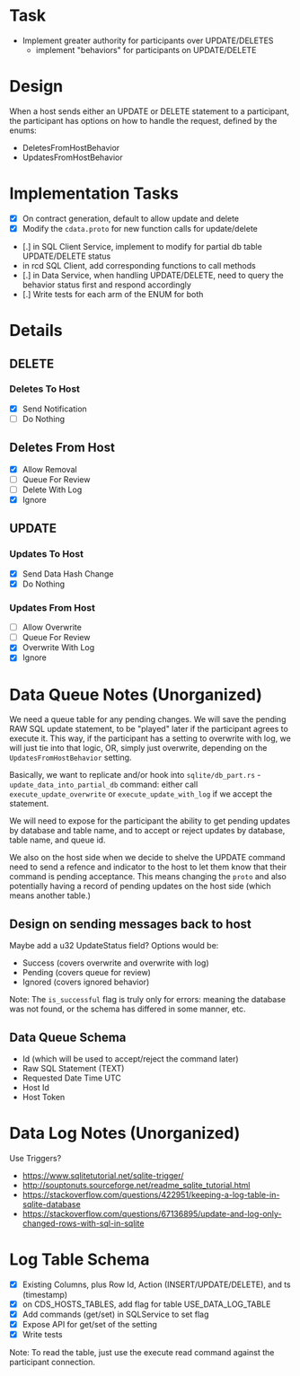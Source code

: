 # Task
- Implement greater authority for participants over UPDATE/DELETES
    - implement "behaviors" for participants on UPDATE/DELETE

# Design
When a host sends either an UPDATE or DELETE statement to a participant, the participant has options on how to handle the request, defined by the enums:

- DeletesFromHostBehavior
- UpdatesFromHostBehavior

# Implementation Tasks
- [X] On contract generation, default to allow update and delete
- [X] Modify the `cdata.proto` for new function calls for update/delete
- [.] in SQL Client Service, implement to modify for partial db table UPDATE/DELETE status
- in rcd SQL Client, add corresponding functions to call methods
- [.] in Data Service, when handling UPDATE/DELETE, need to query the behavior status first and respond accordingly
- [.] Write tests for each arm of the ENUM for both

# Details
## DELETE

### Deletes To Host
- [X] Send Notification
- [ ] Do Nothing

## Deletes From Host
- [X] Allow Removal
- [ ] Queue For Review
- [ ] Delete With Log
- [X] Ignore

## UPDATE

### Updates To Host
- [X] Send Data Hash Change
- [X] Do Nothing

### Updates From Host
- [ ] Allow Overwrite
- [ ] Queue For Review
- [X] Overwrite With Log
- [X] Ignore

# Data Queue Notes (Unorganized)
We need a queue table for any pending changes. We will save the pending RAW SQL update statement, to be "played" later if the participant agrees to execute it. This way, if the participant has a setting to overwrite with log, we will just tie into that logic, OR, simply just overwrite, depending on the `UpdatesFromHostBehavior` setting.

Basically, we want to replicate and/or hook into `sqlite/db_part.rs` -  `update_data_into_partial_db` command: either call `execute_update_overwrite` or `execute_update_with_log` if we accept the statement.

We will need to expose for the participant the ability to get pending updates by database and table name, and to accept or reject updates by database, table name, and queue id.

We also on the host side when we decide to shelve the UPDATE command need to send a refence and indicator to the host to let them know that their command is pending acceptance. This means changing the `proto` and also potentially having a record of pending updates on the host side (which means another table.)

## Design on sending messages back to host

Maybe add a u32 UpdateStatus field? Options would be:
- Success (covers overwrite and overwrite with log)
- Pending (covers queue for review)
- Ignored (covers ignored behavior)

Note: The `is_successful` flag is truly only for errors: meaning the database was not found, or the schema has differed in some manner, etc.

## Data Queue Schema
- Id (which will be used to accept/reject the command later)
- Raw SQL Statement (TEXT)
- Requested Date Time UTC
- Host Id
- Host Token

# Data Log Notes (Unorganized)
Use Triggers?
- https://www.sqlitetutorial.net/sqlite-trigger/
- http://souptonuts.sourceforge.net/readme_sqlite_tutorial.html
- https://stackoverflow.com/questions/422951/keeping-a-log-table-in-sqlite-database
- https://stackoverflow.com/questions/67136895/update-and-log-only-changed-rows-with-sql-in-sqlite

# Log Table Schema
- [X] Existing Columns, plus Row Id, Action (INSERT/UPDATE/DELETE), and ts (timestamp)
- [X] on CDS_HOSTS_TABLES, add flag for table USE_DATA_LOG_TABLE
- [X] Add commands (get/set) in SQLService to set flag
- [X] Expose API for get/set of the setting
- [X] Write tests

Note: To read the table, just use the execute read command against the participant connection.